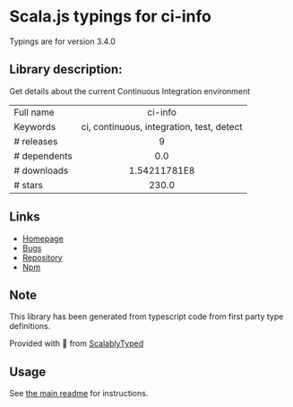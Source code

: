 
# Scala.js typings for ci-info

Typings are for version 3.4.0

## Library description:
Get details about the current Continuous Integration environment

|                    |                 |
| ------------------ | :-------------: |
| Full name          | ci-info |
| Keywords           | ci, continuous, integration, test, detect |
| # releases         | 9 |
| # dependents       | 0.0 |
| # downloads        | 1.54211781E8 |
| # stars            | 230.0 |

## Links
- [Homepage](https://github.com/watson/ci-info)
- [Bugs](https://github.com/watson/ci-info/issues)
- [Repository](https://github.com/watson/ci-info)
- [Npm](https://www.npmjs.com/package/ci-info)
    


## Note
This library has been generated from typescript code from first party type definitions.

Provided with :purple_heart: from [ScalablyTyped](https://github.com/oyvindberg/ScalablyTyped)

## Usage
See [the main readme](../../readme.md) for instructions.


